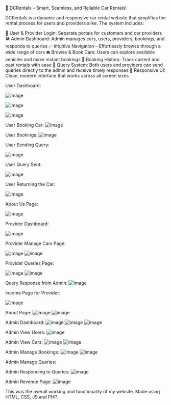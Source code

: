 🚗 DCRentals – Smart, Seamless, and Reliable Car Rentals!

DCRentals is a dynamic and responsive car rental website that simplifies the rental process for users and providers alike. The system includes:

👤 User & Provider Login: Separate portals for customers and car providers
🛠️ Admin Dashboard: Admin manages cars, users, providers, bookings, and responds to queries
✅ Intuitive Navigation – Effortlessly browse through a wide range of cars
🚘 Browse & Book Cars: Users can explore available vehicles and make instant bookings
🧾 Booking History: Track current and past rentals with ease
📩 Query System: Both users and providers can send queries directly to the admin and receive timely responses
📱 Responsive UI: Clean, modern interface that works across all screen sizes





User Dashboard:

![image](https://github.com/user-attachments/assets/fc6913c4-f2b7-4ccd-96a5-2ff933224615)

![image](https://github.com/user-attachments/assets/00ddfc21-0858-4d8d-83a0-078489227ca0)

![image](https://github.com/user-attachments/assets/ebd21a2b-6aa6-48cc-8f1b-4b2099080945)

User Booking Car:
![image](https://github.com/user-attachments/assets/cd829e8e-f659-4b4f-9191-60595529e74c)

User Bookings:
![image](https://github.com/user-attachments/assets/8fe38cc5-c914-4aca-aefc-ccd5ef325353)

User Sending Query:

![image](https://github.com/user-attachments/assets/372badb0-c3b7-4e2b-92eb-fccfdbe73eb4)

User Query Sent:

![image](https://github.com/user-attachments/assets/c6406fc4-81a5-4277-bb60-73a690978f75)

User Returning the Car:

![image](https://github.com/user-attachments/assets/20412587-c34a-4a0f-b103-0e59f8c8a12b)

About Us Page:

![image](https://github.com/user-attachments/assets/829c7036-93b5-4a99-be32-1b1b635b2d3d)

Provider Dashboard:

![image](https://github.com/user-attachments/assets/449c9e0e-eddf-47b9-9b55-bd17196461aa)

Provider Manage Cars Page:

![image](https://github.com/user-attachments/assets/ebfc48b8-83be-4adb-b493-dd612c05c009)
![image](https://github.com/user-attachments/assets/bbfc2f0c-f0b4-43d8-b183-9071107fbb9b)
  
Provider Queries Page:

![image](https://github.com/user-attachments/assets/482cdcbd-42f6-4299-9c31-d99a126cf57c)
![image](https://github.com/user-attachments/assets/ec26ec2f-5bff-4d21-bb57-8fae8193e799)

Query Response from Admin:
![image](https://github.com/user-attachments/assets/426acb73-0d3b-443c-ae9b-a532bfb8f8dd)

Income Page for Provider:

![image](https://github.com/user-attachments/assets/81e9b17d-d511-43e2-997a-7fea459c9b39)

About Page:
![image](https://github.com/user-attachments/assets/872dd563-1092-4430-8175-8de68201bea1)
![image](https://github.com/user-attachments/assets/cf70bdd8-ca16-4c23-8a80-3f6722b142b7)

Admin Dashboard:
![image](https://github.com/user-attachments/assets/1e6839c1-1c16-4cbc-86bd-6318d832bb27)
![image](https://github.com/user-attachments/assets/5b30f78f-bcc7-4fea-bd08-c0e7efeed6b5)
![image](https://github.com/user-attachments/assets/c09b5554-ed08-47d6-b2a4-114474e0d267)

Admin View Users:
![image](https://github.com/user-attachments/assets/4f17a740-54d3-4cde-bf2a-0c882b4aa2b9)

Admin View Cars:
![image](https://github.com/user-attachments/assets/12c9cd32-940a-42d3-a5b6-1ceb7d10c755)
![image](https://github.com/user-attachments/assets/440a188d-21a6-4dd3-ac9c-e55de80f8b5c)

Admin Manage Bookings:
![image](https://github.com/user-attachments/assets/779afabd-1060-4b07-aee7-bb045b98bbc1)
![image](https://github.com/user-attachments/assets/4b47bd5d-b124-4b42-a213-848f2d4441c5)

Admin Manage Queries:

Admin Responding to Queries:
![image](https://github.com/user-attachments/assets/ef22019e-c0ca-4332-a84b-aefa23f9a404)

Admin Revenue Page:
![image](https://github.com/user-attachments/assets/a4a6e7ca-f4a5-4e1c-bae6-d04113334153)



This was the overall working and functionality of my website.
Made using HTML, CSS, JS and PHP.
